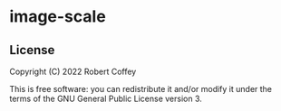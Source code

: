 # image-scale

## License

Copyright (C) 2022 Robert Coffey

This is free software: you can redistribute it and/or modify it under the terms
of the GNU General Public License version 3.
